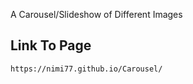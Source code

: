A Carousel/Slideshow of Different Images


## Link To Page

```bash
https://nimi77.github.io/Carousel/
```
